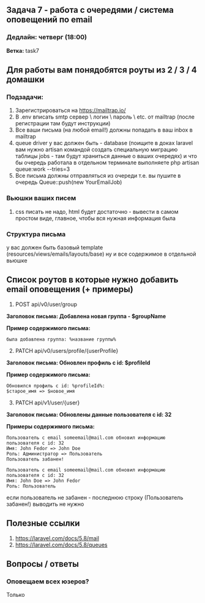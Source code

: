 ## Задача 7 - работа с очередями / система оповещений по email
### Дедлайн: четверг (18:00)

**Ветка:** task7

## Для работы вам понядобятся роуты из 2 / 3 / 4 домашки

### Подзадачи:
1.  Зарегистрироваться на https://mailtrap.io/
2.  В .env вписать smtp сервер \ логин \ пароль \ etc. от mailtrap (после регистрации там будут инструкции)
3.  Все ваши письма (на любой email!) должны попадать в ваш inbox в mailtrap
4.  queue driver у вас должен быть - database (поищите в доках laravel вам нужно artisan командой создать специальную миграцию таблицы jobs - там будут храниться данные о ваших очередях) и что бы очередь работала в отдельном терминале выполняете php artisan queue:work --tries=3
5.  Все письма должны отправляться из очереди т.е. вы пушите в очередь Queue::push(new YourEmailJob)

### Вьюшки ваших писем
1. css писать не надо, html будет достаточно - вывести в самом простом виде, главное, чтобы вся нужная информация была

### Структура письма
у вас должен быть базовый template (resources/views/emails/layouts/base) ну и все содержимое в отдельной вьюшке 

## Список роутов в которые нужно добавить email оповещения (+ примеры)
1. POST     api/v0/user/group

**Заголовок письма: Добавлена новая группа - $groupName**

**Пример содержимого письма:**
```
была добавлена группа: %название группы%
```

2. PATCH    api/v0/users/profile/{userProfile}

**Заголовок письма: Обновлен профиль с id: $profileId**

**Пример содержимого письма:**
```
Обновился профиль с id: %profileId%:
$старое_имя => $новое_имя
```

3. PATCH    api/v1/user/{user}

**Заголовок письма: Обновлены данные пользователя с id: 32**

**Примеры содержимого письма:**
```
Пользователь с email someemail@mail.com обновил информацию пользователя с id: 32
Имя: John Fedor => John Doe
Роль: Администратор => Пользователь
Пользователь забанен!
```
```
Пользователь с email someemail@mail.com обновил информацию пользователя с id: 32
Имя: John Doe => John Fedor
Роль: Пользователь
```
если пользователь не забанен - последнюю строку (Пользователь забанен!) выводить не нужно

## Полезные ссылки
1. https://laravel.com/docs/5.8/mail
2. https://laravel.com/docs/5.8/queues

## Вопросы / ответы
### Оповещаем всех юзеров?
Только 
